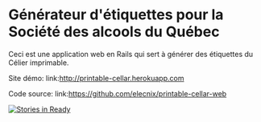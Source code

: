 # Générateur d'étiquettes pour la Société des alcools du Québec

Ceci est une application web en Rails qui sert à générer des étiquettes du Célier imprimable.

Site démo: link:http://printable-cellar.herokuapp.com

Code source: link:https://github.com/elecnix/printable-cellar-web

[![Stories in Ready](https://badge.waffle.io/elecnix/printable-cellar-web.png?label=ready)](http://waffle.io/elecnix/printable-cellar-web)
